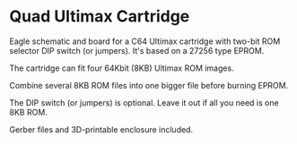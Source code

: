 # Quad Ultimax Cartridge

Eagle schematic and board for a C64 Ultimax cartridge with two-bit ROM selector DIP switch (or jumpers). It's based on a 27256 type EPROM.

The cartridge can fit four 64Kbit (8KB) Ultimax ROM images.

Combine several 8KB ROM files into one bigger file before burning EPROM.

The DIP switch (or jumpers) is optional. Leave it out if all you need is one 8KB ROM.

Gerber files and 3D-printable enclosure included.
